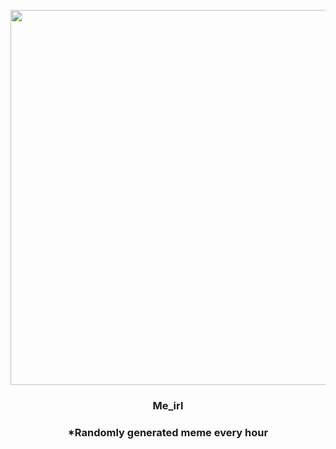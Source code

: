 <p align="center">
        <img src="https://i.redd.it/v8h8xvp1o2l81.jpg" width="600" height="600">
        </p>
        <h3 align="center">Me_irl</h3>
        <h3 align="center">*Randomly generated meme every hour</h3>
    